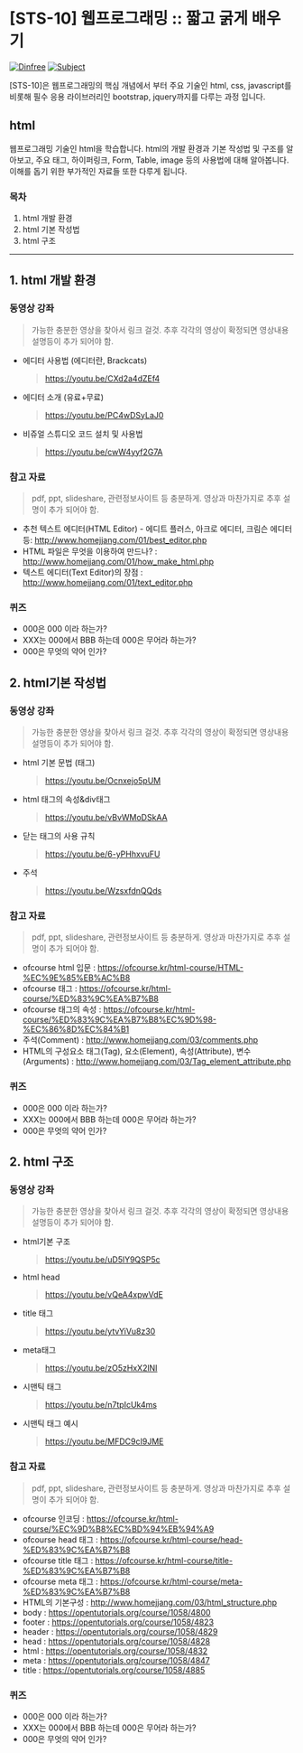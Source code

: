# [STS-10] 웹프로그래밍 :: 짧고 굵게 배우기

[![Dinfree][din-badge]][din-url]
[![Subject][basic-badge]][din-url]

[STS-10]은 웹프로그래밍의 핵심 개념에서 부터 주요 기술인 html, css, javascript를 비롯해 필수 응용 라이브러리인 bootstrap, jquery까지를 다루는 과정 입니다.

## html
웹프로그래밍 기술인 html을 학습합니다. html의 개발 환경과 기본 작성법 및 구조를 알아보고, 주요 태그, 하이퍼링크, Form, Table, image 등의 사용법에 대해 알아봅니다. 이해를 돕기 위한 부가적인 자료들 또한 다루게 됩니다.

### 목차
1. html 개발 환경
2. html 기본 작성법
3. html 구조

---
## 1. html 개발 환경


### 동영상 강좌
> 가능한 충분한 영상을 찾아서 링크 걸것. 추후 각각의 영상이 확정되면 영상내용 설명등이 추가 되어야 함.


- 에디터 사용법 (에디터란, Brackcats)
    > https://youtu.be/CXd2a4dZEf4
- 에디터 소개 (유료+무료)
    > https://youtu.be/PC4wDSyLaJ0
- 비쥬얼 스튜디오 코드 설치 및 사용법
    > https://youtu.be/cwW4yyf2G7A


### 참고 자료
> pdf, ppt, slideshare, 관련정보사이트 등 충분하게. 영상과 마찬가지로 추후 설명이 추가 되어야 함.
- 추천 텍스트 에디터(HTML Editor) - 에디트 플러스, 아크로 에디터, 크림슨 에디터 등: http://www.homejjang.com/01/best_editor.php
- HTML 파일은 무엇을 이용하여 만드나? : http://www.homejjang.com/01/how_make_html.php
- 텍스트 에디터(Text Editor)의 장점 : http://www.homejjang.com/01/text_editor.php


### 퀴즈
- 000은 000 이라 하는가?
- XXX는 000에서 BBB 하는데 000은 무어라 하는가?
- 000은 무엇의 약어 인가?
## 2. html기본 작성법


### 동영상 강좌
> 가능한 충분한 영상을 찾아서 링크 걸것. 추후 각각의 영상이 확정되면 영상내용 설명등이 추가 되어야 함.

- html 기본 문법 (태그)
    > https://youtu.be/Ocnxejo5pUM
- html 태그의 속성&div태그
    > https://youtu.be/vBvWMoDSkAA
- 닫는 태그의 사용 규칙
    > https://youtu.be/6-yPHhxvuFU 
- 주석 
    > https://youtu.be/WzsxfdnQQds


### 참고 자료
> pdf, ppt, slideshare, 관련정보사이트 등 충분하게. 영상과 마찬가지로 추후 설명이 추가 되어야 함.
- ofcourse html 입문 : https://ofcourse.kr/html-course/HTML-%EC%9E%85%EB%AC%B8
- ofcourse  태그 : https://ofcourse.kr/html-course/%ED%83%9C%EA%B7%B8
- ofcourse 태그의 속성 : https://ofcourse.kr/html-course/%ED%83%9C%EA%B7%B8%EC%9D%98-%EC%86%8D%EC%84%B1
- 주석(Comment) : http://www.homejjang.com/03/comments.php
- HTML의 구성요소 태그(Tag), 요소(Element), 속성(Attribute), 변수(Arguments) : http://www.homejjang.com/03/Tag_element_attribute.php

### 퀴즈
- 000은 000 이라 하는가?
- XXX는 000에서 BBB 하는데 000은 무어라 하는가?
- 000은 무엇의 약어 인가?

## 2. html 구조

### 동영상 강좌
> 가능한 충분한 영상을 찾아서 링크 걸것. 추후 각각의 영상이 확정되면 영상내용 설명등이 추가 되어야 함.

- html기본 구조
    > https://youtu.be/uD5lY9QSP5c
- html head
    > https://youtu.be/vQeA4xpwVdE
- title 태그 
    > https://youtu.be/ytvYiVu8z30
- meta태그
    > https://youtu.be/zO5zHxX2lNI
- 시맨틱 태그
    > https://youtu.be/n7tpIcUk4ms
- 시맨틱 태그 예시
    > https://youtu.be/MFDC9cI9JME


### 참고 자료
> pdf, ppt, slideshare, 관련정보사이트 등 충분하게. 영상과 마찬가지로 추후 설명이 추가 되어야 함.
- ofcourse 인코딩 : https://ofcourse.kr/html-course/%EC%9D%B8%EC%BD%94%EB%94%A9
- ofcourse head 태그 : https://ofcourse.kr/html-course/head-%ED%83%9C%EA%B7%B8
- ofcourse title 태그 : https://ofcourse.kr/html-course/title-%ED%83%9C%EA%B7%B8
- ofcourse meta 태그 : https://ofcourse.kr/html-course/meta-%ED%83%9C%EA%B7%B8
- HTML의 기본구성 : http://www.homejjang.com/03/html_structure.php
- body : https://opentutorials.org/course/1058/4800
- footer : https://opentutorials.org/course/1058/4823
- header : https://opentutorials.org/course/1058/4829
- head : https://opentutorials.org/course/1058/4828
- html : https://opentutorials.org/course/1058/4832
- meta : https://opentutorials.org/course/1058/4847
- title : https://opentutorials.org/course/1058/4885

### 퀴즈
- 000은 000 이라 하는가?
- XXX는 000에서 BBB 하는데 000은 무어라 하는가?
- 000은 무엇의 약어 인가?




[din-badge]:https://img.shields.io/badge/dinfree-edu-orange.svg
[din-url]:https://github.com/dinfree
[basic-badge]:https://img.shields.io/badge/core-basic-green.svg
